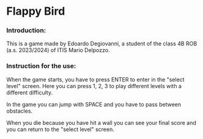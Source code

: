 # Flappy Bird

### Introduction:

This is a game made by Edoardo Degiovanni, a student of the class 4B ROB (a.s. 2023/2024) of ITIS Mario Delpozzo.


### Instruction for the use:

When the game starts, you have to press ENTER to enter in the "select level" screen. Here you can press 1, 2, 3 to play different levels with a different difficulty.

In the game you can jump with SPACE and you have to pass between obstacles.

When you die because you have hit a wall you can see your final score and you can return to the "select level" screen.
